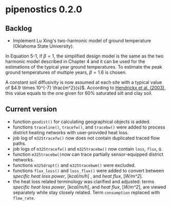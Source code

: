 # pipenostics 0.2.0

## Backlog

- Implement Lu Xing's two-harmonic model of ground temperature (Oklahoma State University).

In Equation 5-1, if $\beta = 1$, the simplified design model is the same as the two harmonic model
described in Chapter 4 and it can be used for the estimations of the typical year ground
temperatures. To estimate the peak ground temperatures of multiple years, $\beta = 1.6$ is chosen.

A constant soil diffusivity is now assumed at each site with a typical
value of $4.9 \times 10^{-7} \frac{m^2}{s}$. According to [Hendrickx et al. (2003)](https://www.researchgate.net/publication/220006673_Worldwide_distribution_of_soil_dielectric_and_thermal_properties), this value equals to
the one given for 60% saturated silt and clay soil.

## Current version

- function `geodist()` for calculating geographical objects is added.
- functions `traceline()`, `tracefw()`, and `tracebw()` were added to process district heating networks with user-provided heat loss.
- job log of `m325tracefw()` now does not contain duplicated traced flow paths.
- job logs of `m325tracefw()` and `m325tracebw()` now contain `loss`, `flux`, `Q`.
- function `m325tracebw()`now can trace partially sensor-equipped district networks.
- functions `m325dropt()` and `m325tracebwm()` were excluded.
- functions `flux_loss()` and `loss_flux()` were added to convert between *specific heat loss power*, [*kcal/m/h*] , and *heat flux*, [*W/m^2*].
- the heat loss related terminology was clarified and adjusted: terms *specific heat loss power*, [*kcal/m/h*],
  and *heat flux*, [*W/m^2*], are viewed separately while stay closely related. Term `consumption` replaced with `flow_rate`.
